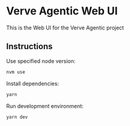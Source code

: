 # Verve Agentic Web UI

This is the Web UI for the Verve Agentic project

## Instructions

Use specified node version:

```sh
nvm use
```

Install dependencies:

```sh
yarn
```

Run development environment:

```sh
yarn dev
```
